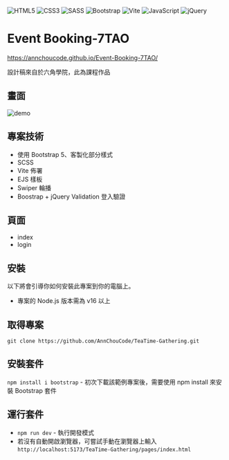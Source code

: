![HTML5](https://camo.githubusercontent.com/d63d473e728e20a286d22bb2226a7bf45a2b9ac6c72c59c0e61e9730bfe4168c/68747470733a2f2f696d672e736869656c64732e696f2f62616467652f48544d4c352d4533344632363f7374796c653d666f722d7468652d6261646765266c6f676f3d68746d6c35266c6f676f436f6c6f723d7768697465)
![CSS3](https://img.shields.io/badge/CSS3-1572B6?style=for-the-badge&logo=css3&logoColor=white.svg)
![SASS](https://camo.githubusercontent.com/8849f369ac031cc842a4ab4248c7f7db6a4b593cad1f2d1c01d3aeb6f0f8dca7/68747470733a2f2f696d672e736869656c64732e696f2f62616467652f536173732d4343363639393f7374796c653d666f722d7468652d6261646765266c6f676f3d73617373266c6f676f436f6c6f723d7768697465)
![Bootstrap](https://img.shields.io/badge/Bootstrap-563D7C?style=for-the-badge&logo=bootstrap&logoColor=white.svg)
![Vite](https://camo.githubusercontent.com/c1ee3046774b3a0f6165dbe7f4e8a323f583f21e48d60a4dba8edb49fc2463bc/68747470733a2f2f696d672e736869656c64732e696f2f62616467652f566974652d4237334246453f7374796c653d666f722d7468652d6261646765266c6f676f3d76697465266c6f676f436f6c6f723d464644363245)
![JavaScript](https://img.shields.io/badge/JavaScript-F7DF1E?style=for-the-badge&logo=JavaScript&logoColor=white)
![jQuery](https://img.shields.io/badge/jQuery-0769AD?style=for-the-badge&logo=jquery&logoColor=white.svg)

# Event Booking-7TAO
https://annchoucode.github.io/Event-Booking-7TAO/

設計稿來自於六角學院，此為課程作品

## 畫面
![demo]([https://github.com/AnnChouCode/image-stock/blob/main/Glasses-Web/glasses-1.jpg](https://github.com/AnnChouCode/image-stock/blob/main/Event-Booking-7TAO/Event-Booking-7TAO.jpg))

## 專案技術
- 使用 Bootstrap 5、客製化部分樣式
- SCSS
- Vite 佈署
- EJS 樣板
- Swiper 輪播
- Boostrap + jQuery Validation 登入驗證

## 頁面
- index
- login

## 安裝
以下將會引導你如何安裝此專案到你的電腦上。
  - 專案的 Node.js 版本需為 v16 以上

## 取得專案
`git clone https://github.com/AnnChouCode/TeaTime-Gathering.git`

## 安裝套件
`npm install i bootstrap` - 初次下載該範例專案後，需要使用 npm install 來安裝 Bootstrap 套件

## 運行套件
- `npm run dev` - 執行開發模式
- 若沒有自動開啟瀏覽器，可嘗試手動在瀏覽器上輸入 `http://localhost:5173/TeaTime-Gathering/pages/index.html`
